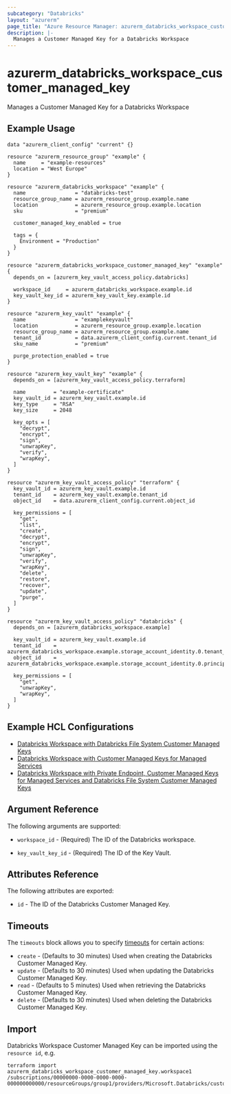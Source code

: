 ```yaml
---
subcategory: "Databricks"
layout: "azurerm"
page_title: "Azure Resource Manager: azurerm_databricks_workspace_customer_managed_key"
description: |-
  Manages a Customer Managed Key for a Databricks Workspace
---
```


# azurerm_databricks_workspace_customer_managed_key

Manages a Customer Managed Key for a Databricks Workspace

## Example Usage

```hcl
data "azurerm_client_config" "current" {}

resource "azurerm_resource_group" "example" {
  name     = "example-resources"
  location = "West Europe"
}

resource "azurerm_databricks_workspace" "example" {
  name                = "databricks-test"
  resource_group_name = azurerm_resource_group.example.name
  location            = azurerm_resource_group.example.location
  sku                 = "premium"

  customer_managed_key_enabled = true

  tags = {
    Environment = "Production"
  }
}

resource "azurerm_databricks_workspace_customer_managed_key" "example" {
  depends_on = [azurerm_key_vault_access_policy.databricks]

  workspace_id     = azurerm_databricks_workspace.example.id
  key_vault_key_id = azurerm_key_vault_key.example.id
}

resource "azurerm_key_vault" "example" {
  name                = "examplekeyvault"
  location            = azurerm_resource_group.example.location
  resource_group_name = azurerm_resource_group.example.name
  tenant_id           = data.azurerm_client_config.current.tenant_id
  sku_name            = "premium"

  purge_protection_enabled = true
}

resource "azurerm_key_vault_key" "example" {
  depends_on = [azurerm_key_vault_access_policy.terraform]

  name         = "example-certificate"
  key_vault_id = azurerm_key_vault.example.id
  key_type     = "RSA"
  key_size     = 2048

  key_opts = [
    "decrypt",
    "encrypt",
    "sign",
    "unwrapKey",
    "verify",
    "wrapKey",
  ]
}

resource "azurerm_key_vault_access_policy" "terraform" {
  key_vault_id = azurerm_key_vault.example.id
  tenant_id    = azurerm_key_vault.example.tenant_id
  object_id    = data.azurerm_client_config.current.object_id

  key_permissions = [
    "get",
    "list",
    "create",
    "decrypt",
    "encrypt",
    "sign",
    "unwrapKey",
    "verify",
    "wrapKey",
    "delete",
    "restore",
    "recover",
    "update",
    "purge",
  ]
}

resource "azurerm_key_vault_access_policy" "databricks" {
  depends_on = [azurerm_databricks_workspace.example]

  key_vault_id = azurerm_key_vault.example.id
  tenant_id    = azurerm_databricks_workspace.example.storage_account_identity.0.tenant_id
  object_id    = azurerm_databricks_workspace.example.storage_account_identity.0.principal_id

  key_permissions = [
    "get",
    "unwrapKey",
    "wrapKey",
  ]
}
```
## Example HCL Configurations

* [Databricks Workspace with Databricks File System Customer Managed Keys](https://github.com/hashicorp/terraform-provider-azurerm/tree/main/examples/databricks/customer-managed-key/dbfs)
* [Databricks Workspace with Customer Managed Keys for Managed Services](https://github.com/hashicorp/terraform-provider-azurerm/tree/main/examples/databricks/customer-managed-key/managed-services)
* [Databricks Workspace with Private Endpoint, Customer Managed Keys for Managed Services and Databricks File System Customer Managed Keys](https://github.com/hashicorp/terraform-provider-azurerm/tree/main/examples/private-endpoint/databricks/managed-services)


## Argument Reference

The following arguments are supported:

* `workspace_id` - (Required) The ID of the Databricks workspace.

* `key_vault_key_id` - (Required) The ID of the Key Vault.


## Attributes Reference

The following attributes are exported:

* `id` - The ID of the Databricks Customer Managed Key.


## Timeouts

The `timeouts` block allows you to specify [timeouts](https://www.terraform.io/docs/configuration/resources.html#timeouts) for certain actions:

* `create` - (Defaults to 30 minutes) Used when creating the Databricks Customer Managed Key.
* `update` - (Defaults to 30 minutes) Used when updating the Databricks Customer Managed Key.
* `read` - (Defaults to 5 minutes) Used when retrieving the Databricks Customer Managed Key.
* `delete` - (Defaults to 30 minutes) Used when deleting the Databricks Customer Managed Key.

## Import

Databricks Workspace Customer Managed Key can be imported using the `resource id`, e.g.

```shell
terraform import azurerm_databricks_workspace_customer_managed_key.workspace1 /subscriptions/00000000-0000-0000-0000-000000000000/resourceGroups/group1/providers/Microsoft.Databricks/customerManagedKey/workspace1
```
